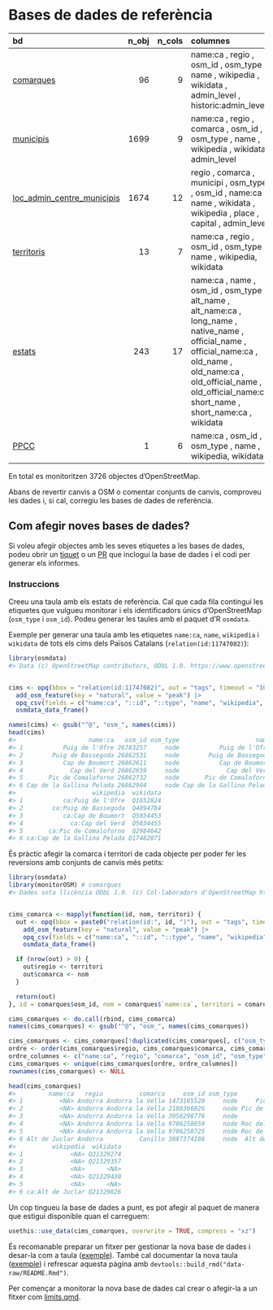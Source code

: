 
<!-- README.md is generated from README.Rmd. Please edit that file -->

# Bases de dades de referència

| bd                                                                                                                        | n_obj | n_cols | columnes                                                                                                                                                                                                                            |
|:--------------------------------------------------------------------------------------------------------------------------|------:|-------:|:------------------------------------------------------------------------------------------------------------------------------------------------------------------------------------------------------------------------------------|
| [comarques](https://github.com/OSM-Catalan/monitorOSM/blob/main/data-raw/comarques.tsv)                                   |    96 |      9 | name:ca , regio , osm_id , osm_type , name , wikipedia , wikidata , admin_level , historic:admin_level                                                                                                                              |
| [municipis](https://github.com/OSM-Catalan/monitorOSM/blob/main/data-raw/municipis.tsv)                                   |  1699 |      9 | name:ca , regio , comarca , osm_id , osm_type , name , wikipedia , wikidata , admin_level                                                                                                                                           |
| [loc_admin_centre_municipis](https://github.com/OSM-Catalan/monitorOSM/blob/main/data-raw/loc_admin_centre_municipis.tsv) |  1674 |     12 | regio , comarca , municipi , osm_type , osm_id , name:ca , name , wikidata , wikipedia , place , capital , admin_level                                                                                                              |
| [territoris](https://github.com/OSM-Catalan/monitorOSM/blob/main/data-raw/territoris.tsv)                                 |    13 |      7 | name:ca , regio , osm_id , osm_type , name , wikipedia, wikidata                                                                                                                                                                    |
| [estats](https://github.com/OSM-Catalan/monitorOSM/blob/main/data-raw/estats.tsv)                                         |   243 |     17 | name:ca , name , osm_id , osm_type , alt_name , alt_name:ca , long_name , native_name , official_name , official_name:ca , old_name , old_name:ca , old_official_name , old_official_name:ca, short_name , short_name:ca , wikidata |
| [PPCC](https://github.com/OSM-Catalan/monitorOSM/blob/main/data-raw/PPCC.tsv)                                             |     1 |      6 | name:ca , osm_id , osm_type , name , wikipedia, wikidata                                                                                                                                                                            |

En total es monitoritzen 3726 objectes d’OpenStreetMap.

Abans de revertir canvis a OSM o comentar conjunts de canvis, comproveu
les dades i, si cal, corregiu les bases de dades de referència.

## Com afegir noves bases de dades?

Si voleu afegir objectes amb les seves etiquetes a les bases de dades,
podeu obrir un
[tiquet](https://github.com/OSM-Catalan/monitorOSM/issues) o un
[PR](https://github.com/OSM-Catalan/monitorOSM/pulls) que inclogui la
base de dades i el codi per generar els informes.

### Instruccions

Creeu una taula amb els estats de referència. Cal que cada fila
contingui les etiquetes que vulgueu monitorar i els identificadors únics
d’OpenStreetMap (`osm_type` i `osm_id`). Podeu generar les taules amb el
paquet d’R `osmdata`.

Exemple per generar una taula amb les etiquetes `name:ca`, `name`,
`wikipedia` i `wikidata` de tots els cims dels Països Catalans
(`relation(id:11747082)`):

``` r
library(osmdata)
#> Data (c) OpenStreetMap contributors, ODbL 1.0. https://www.openstreetmap.org/copyright
```

``` r

cims <- opq(bbox = "relation(id:11747082)", out = "tags", timeout = "100") |>
  add_osm_feature(key = "natural", value = "peak") |>
  opq_csv(fields = c("name:ca", "::id", "::type", "name", "wikipedia", "wikidata")) |>
  osmdata_data_frame()

names(cims) <- gsub("^@", "osm_", names(cims))
head(cims)
#>                    name:ca   osm_id osm_type                     name
#> 1           Puig de l'Ofre 26783257     node           Puig de l'Ofre
#> 2        Puig de Bassegoda 26862531     node        Puig de Bassegoda
#> 3           Cap de Boumort 26862611     node           Cap de Boumort
#> 4             Cap del Verd 26862659     node             Cap del Verd
#> 5       Pic de Comaloforno 26862732     node       Pic de Comaloforno
#> 6 Cap de la Gallina Pelada 26862904     node Cap de la Gallina Pelada
#>                     wikipedia  wikidata
#> 1           ca:Puig de l'Ofre  Q1652824
#> 2        ca:Puig de Bassegoda  Q4894784
#> 3           ca:Cap de Boumort  Q5034453
#> 4             ca:Cap del Verd  Q5034455
#> 5       ca:Pic de Comaloforno  Q2984642
#> 6 ca:Cap de la Gallina Pelada Q17482071
```

És pràctic afegir la comarca i territori de cada objecte per poder fer
les reversions amb conjunts de canvis més petits:

``` r
library(osmdata)
library(monitorOSM) # comarques
#> Dades sota llicència ODbL 1.0. (c) Col·laboradors d'OpenStreetMap https://www.openstreetmap.org/copyright
```

``` r

cims_comarca <- mapply(function(id, nom, territori) {
  out <- opq(bbox = paste0("relation(id:", id, ")"), out = "tags", timeout = "100") |>
    add_osm_feature(key = "natural", value = "peak") |>
    opq_csv(fields = c("name:ca", "::id", "::type", "name", "wikipedia", "wikidata")) |>
    osmdata_data_frame()

  if (nrow(out) > 0) {
    out$regio <- territori
    out$comarca <- nom
  }

  return(out)
}, id = comarques$osm_id, nom = comarques$`name:ca`, territori = comarques$regio, SIMPLIFY = FALSE)

cims_comarques <- do.call(rbind, cims_comarca)
names(cims_comarques) <- gsub("^@", "osm_", names(cims_comarques))

cims_comarques <- cims_comarques[!duplicated(cims_comarques[, c("osm_type", "osm_id")]), ] # elimina objectes duplicats
ordre <- order(cims_comarques$regio, cims_comarques$comarca, cims_comarques$`name:ca`)
ordre_columnes <- c("name:ca", "regio", "comarca", "osm_id", "osm_type", "name", "wikipedia", "wikidata")
cims_comarques <- unique(cims_comarques[ordre, ordre_columnes])
rownames(cims_comarques) <- NULL

head(cims_comarques)
#>         name:ca   regio          comarca     osm_id osm_type           name
#> 1          <NA> Andorra Andorra la Vella 1473165520     node     Pic Carroi
#> 2          <NA> Andorra Andorra la Vella 2188366026     node Pic de Coll Pa
#> 3          <NA> Andorra Andorra la Vella 3956298776     node           <NA>
#> 4          <NA> Andorra Andorra la Vella 9706258659     node Roc dels Corbs
#> 5          <NA> Andorra Andorra la Vella 9706258725     node Roc de Patapou
#> 6 Alt de Juclar Andorra          Canillo 3887374186     node  Alt de Juclar
#>          wikipedia  wikidata
#> 1             <NA> Q21329274
#> 2             <NA> Q21329357
#> 3             <NA>      <NA>
#> 4             <NA> Q21329430
#> 5             <NA>      <NA>
#> 6 ca:Alt de Juclar Q21329826
```

Un cop tingueu la base de dades a punt, es pot afegir al paquet de
manera que estigui disponible quan el carreguem:

``` r
usethis::use_data(cims_comarques, overwrite = TRUE, compress = "xz")
```

És recomanable preparar un fitxer per gestionar la nova base de dades i
desar-la com a taula
([exemple](https://github.com/OSM-Catalan/monitorOSM/blob/main/data-raw/comarques.R)).
També cal documentar la nova taula
([exemple](https://github.com/OSM-Catalan/monitorOSM/blob/main/man/comarques.Rd))
i refrescar aquesta pàgina amb
`devtools::build_rmd("data-raw/README.Rmd")`.

Per començar a monitorar la nova base de dades cal crear o afegir-la a
un fitxer com
[limits.qmd](https://github.com/OSM-Catalan/monitorOSM/blob/main/web/limits.qmd).
